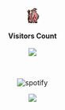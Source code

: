 <div align="center"> <img src="./assets/gandalf_parrot.gif" width="30px"></div>

<div align="center">
<p align="center"><b>Visitors Count</b></p>  
<p align="center"><img align="center" src="https://profile-counter.glitch.me/DanielDDHM/count.svg"/><p> 
</div><br>

<p align=center>
<img alt="spotify" src="https://spotify-github-profile.vercel.app/api/view?uid=31ofew5234dvdvvgqozopf3o5wqe&cover_image=false&theme=default&bar_color=53b14f&bar_color_cover=false" href="https://spotify-github-profile.vercel.app/api/view?uid=31ofew5234dvdvvgqozopf3o5wqe&redirect=true">
</img>
</p>

<div align="center" display=flex>
<a href="http://www.github.com/DanielDDHM"><img src="https://github-readme-streak-stats.herokuapp.com/?user=DanielDDHM&stroke=ffffff&background=171717&ring=0891b2&fire=0891b2&currStreakNum=ffffff&currStreakLabel=0891b2&sideNums=ffffff&sideLabels=ffffff&dates=ffffff&hide_border=true" /></a>
</div>


